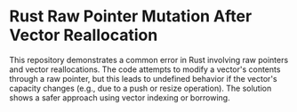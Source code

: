 # Rust Raw Pointer Mutation After Vector Reallocation

This repository demonstrates a common error in Rust involving raw pointers and vector reallocations.  The code attempts to modify a vector's contents through a raw pointer, but this leads to undefined behavior if the vector's capacity changes (e.g., due to a push or resize operation).  The solution shows a safer approach using vector indexing or borrowing.